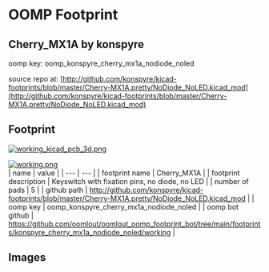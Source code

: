 # OOMP Footprint  
## Cherry_MX1A  by konspyre  
  
oomp key: oomp_konspyre_cherry_mx1a_nodiode_noled  
  
source repo at: [http://github.com/konspyre/kicad-footprints/blob/master/Cherry-MX1A.pretty/NoDiode_NoLED.kicad_mod](http://github.com/konspyre/kicad-footprints/blob/master/Cherry-MX1A.pretty/NoDiode_NoLED.kicad_mod)  
## Footprint  
  
[![working_kicad_pcb_3d.png](working_kicad_pcb_3d_600.png)](working_kicad_pcb_3d.png)  
  
[![working.png](working_600.png)](working.png)  
| name | value | 
| --- | --- | 
| footprint name | Cherry_MX1A | 
| footprint description | Keyswitch with fixation pins, no diode, no LED | 
| number of pads | 5 | 
| github path | http://github.com/konspyre/kicad-footprints/blob/master/Cherry-MX1A.pretty/NoDiode_NoLED.kicad_mod | 
| oomp key | oomp_konspyre_cherry_mx1a_nodiode_noled | 
| oomp bot github | https://github.com/oomlout/oomlout_oomp_footprint_bot/tree/main/footprints/konspyre_cherry_mx1a_nodiode_noled/working | 
## Images  
